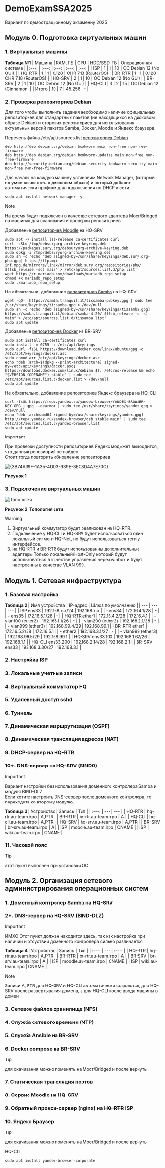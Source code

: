 # DemoExamSSA2025
Вариант по демострационному экзаменну 2025 

## Модуль 0. Подготовка виртуальных машин
### 1. Виртуальные машины

**Таблица №1**
|  Машина  |  RAM, ГБ  |  CPU  |  HDD/SSD, ГБ  |  Операционная система  |
|  :---:  |  :---:  |  :---:  |  :---:  |  :---:  |
|  ISP  |  1  |  1  |  10  |  OC Debian 12 (No GUI)  |
|  HQ-RTR  |  1  |  1  |  0.128  |  CHR 7.18 (RouterOS)  |
|  BR-RTR  |  1  |  1  |  0.128  |  CHR 7.18 (RouterOS)  |
|  HQ-SRV  |  2  |  1  |  10  |  OC Debian 12 (No GUI)  |
|  BR-SRV  |  2  |  1  |  10  |  OC Debian 12 (No GUI)  |
|  HQ-CLI  |  3  |  2  |  15  |  OC Debian 12 (Cinnamon)  |
|  Итого  |  10  |  7  |  45.256  |  -  |  

### 2. Проверка репозиториев Debian
Для того чтобы выполнить задания необходимо наличие официальных репозиториев для стандартных пакетов (не находящихся на дисковом образе Debian) и стороних репозиториев для использования актуальных версий пакетов Samba, Docker, Moodle и Яндекс браузера.

Перечень файла /etc/apt/sources.list [репозиториев Debian](https://wiki.debian.org/SourcesList)
```
deb http://deb.debian.org/debian bookworm main non-free non-free-firmware
deb http://deb.debian.org/debian bookworm-updates main non-free non-free-firmware
deb http://security.debian.org/debian-security bookworm-security main non-free non-free-firmware
```

Для начало на каждую машину установим Network Manager, (который по умолчанию есть в дисковом образе) и который добавит автоматически профили для подключения по DHCP к сети
```
sudo apt install network-manager -y
```
> [!NOTE]
> На время будут подключен в качестве сетевого адаптера Мост/Bridged на машинах для скачивания и проверки репозиториев


Добавление [репозиториев Moodle](https://docs.moodle.org/405/en/Installing_Moodle_on_Debian_based_distributions) на HQ-SRV
```
sudo apt -y install lsb-release ca-certificates curl
curl -sSLo /tmp/debsuryorg-archive-keyring.deb https://packages.sury.org/debsuryorg-archive-keyring.deb
sudo dpkg -i /tmp/debsuryorg-archive-keyring.deb
sudo sh -c 'echo "deb [signed-by=/usr/share/keyrings/deb.sury.org-php.gpg] https://ftp.mpi-inf.mpg.de/mirrors/linux/mirror/deb.sury.org/repositories/php/ $(lsb_release -sc) main" > /etc/apt/sources.list.d/php.list'
wget https://r.mariadb.com/downloads/mariadb_repo_setup
chmod +x mariadb_repo_setup
sudo ./mariadb_repo_setup
```

Не обязательно, добавление [репозиториев Samba](https://samba.tranquil.it/doc/en/samba_config_server/debian/server_install_samba_debian.html) на HQ-SRV
```
wget -qO-  https://samba.tranquil.it/tissamba-pubkey.gpg | sudo tee /usr/share/keyrings/tissamba.gpg > /dev/null
sudo sh -c 'echo "deb [signed-by=/usr/share/keyrings/tissamba.gpg] https://samba.tranquil.it/debian/samba-4.20/ $(lsb_release -c -s) main" > /etc/apt/sources.list.d/tissamba.list'
sudo apt update
```


Добавление [репозиториев Docker](https://docs.docker.com/engine/install/debian/) на BR-SRV
```
sudo apt install ca-certificates curl
sudo install -m 0755 -d /etc/apt/keyrings	
sudo curl -fsSL https://download.docker.com/linux/ubuntu/gpg -o /etc/apt/keyrings/docker.asc
sudo chmod a+r /etc/apt/keyrings/docker.asc
echo "deb [arch=$(dpkg --print-architecture) signed-by=/etc/apt/keyrings/docker.asc] https://download.docker.com/linux/debian $(. /etc/os-release && echo "$VERSION_CODENAME") stable" | sudo tee /etc/apt/sources.list.d/docker.list > /dev/null
sudo apt update
```

Не обязательно, добавление репозиториев Яндекс браузера на HQ-CLI
```
curl -fsSL https://repo.yandex.ru/yandex-browser/YANDEX-BROWSER-KEY.GPG | gpg --dearmor | sudo tee /usr/share/keyrings/yandex.gpg > /dev/null
echo "deb [arch=amd64 signed-by=/usr/share/keyrings/yandex.gpg] http://repo.yandex.ru/yandex-browser/deb stable main" | sudo tee /etc/apt/sources.list.d/yandex-browser.list
sudo apt update
```

> [!IMPORTANT]
> При проверки доступности репозиториев Яндекс мод=жет вывоодится, что данный репозиорий не найден\
> Стоит тогда повторить обновление репозиториев

![{3B74A39F-1A35-4DD3-939E-3EC8D4A7E70C}](https://github.com/user-attachments/assets/ed1cb455-dfbf-48fb-b2b3-822a274eb459)

**Рисунок 1**

### 3. Подключение виртуальных машин  

![Топология](https://github.com/user-attachments/assets/6e7b0b78-a47c-467f-a61b-08e421c27acf)

**Рисунок 2. Топология сети**

> [!WARNING]
> 1. Виртуальный коммутатор будет реализован на HQ-RTR.
> 2. Подключение у HQ-CLI и HQ-SRV будет использоваться один локальный сигмент HQ-Net, но будут использоваться теги у интерфейсов.
> 3. на HQ-RTR и BR-RTR будут использованны дополнительные адаптеры Только локальный/Host-Only который будут использоваться в качестве управления через winbox и будут настроенны в качестве VLAN 999.


## Модуль 1. Сетевая инфраструктура 
### 1. Базовая настройка

**Таблица 2**
|  Имя устройства   |  IP-адрес  |  Шлюз по умолчанию  |
|  ---  |  ---  |  ---  |
|  ISP ens33  |  192.168.x.x/24  |  192.168.x.x  |
|  -  ens34  |  172.16.4.1/28  |  -  |
|  -  ens35  |  172.16.5.1/28  |  -  |
|  HQ-RTR  ether1  |  172.16.4.2/28  |  172.16.4.1  |
|  -  vlan100 (ether2)  |  192.168.1.1/26  |  -  |
|  -  vlan200 (ether2)  |  192.168.2.1/28  |  -  |
|  -  vlan999 (ether3)  |  192.168.99.4/29  |  192.168.99.1  |
|  BR-RTR  ether1  |  172.16.5.2/28  |  172.16.5.1  |
|  -  ether2  |  192.168.3.1/27  |  -  |
|  -  vlan999 (ether3)  |  192.168.99.5/29  |  192.168.99.1  |
|  HQ-SRV ens33.100  |  192.168.1.62/26  |  192.168.1.1  |
|  HQ-CLI ens33.200  |  192.168.2.14/28  |  192.168.2.1  |
|  BR-SRV ens33  |  192.168.3.30/27  |  192.168.3.1  |

### 2. Настройка ISP
### 3. Локальные учетные записи
### 4. Виртуальный коммутатор HQ
### 5. Удаленный доступ sshd
### 6. Туннель
### 7. Динамическая маршрутизация (OSPF)
### 8. Динамическая трансляция адресов (NAT)
### 9. DHCP-сервер на HQ-RTR
### 10*. DNS-сервер на HQ-SRV (BIND9)
> [!IMPORTANT]
> Вариант настройки без использования доменного контролера Samba и модуля BIND-DLZ\
> Если хотите настроить DNS-сервер после доменного контролера, то переходите ко второму модулю.

**Таблица 3**
|  Устройство  |  Запись  |  Тип   |
|  :---:  |  ---  |  ---  |
|  HQ-RTR  |  hq-rtr.au-team.irpo  |  A,PTR  |
|  BR-RTR  |  br-rtr.au-team.irpo  |  A  |
|  HQ-CLI  |  hq-cli.au-team.irpo  |  A,PTR  |
|  HQ-SRV  |  hq-srv.au-team.irpo  |  A,PTR  |
|  BR-SRV  |  br-srv.au-team.irpo  |  A  |
|  ISP  |  moodle.au-team.irpo  |  CNAME  |
|  ISP  |  wiki.au-team.irpo  |  CNAME  |




### 11. Часовой пояс
> [!TIP]
> этот пукнт выполнен при установки ОС


## Модуль 2. Организация сетевого администрирования операционных систем
### 1. Доменный контролер Samba на HQ-SRV
### 2*. DNS-сервер на HQ-SRV (BIND-DLZ)
> [!IMPORTANT]
> ИМХО Этот пункт должен находится здесь, так как настройка при наличии и отсуствии доменного контролера сильно различается

**Таблица 4**
|  Устройство  |  Запись  |  Тип   |
|  :---:  |  ---  |  :---:  |
|  HQ-RTR  |  hq-rtr.au-team.irpo  |  A,PTR  |
|  BR-RTR  |  br-rtr.au-team.irpo  |  A  |
|  BR-SRV  |  br-srv.au-team.irpo  |  A  |
|  ISP  |  moodle.au-team.irpo  |  CNAME  |
|  ISP  |  wiki.au-team.irpo  |  CNAME  |

> [!NOTE]
> Записи  A, PTR для HQ-SRV и HQ-CLI автоматически создаются, для HQ-SRV после развертывания домена, а для HQ-CLI после ввода машины в домен  

### 3. Сетевое файлое хранилище (NFS)
### 4. Служба сетевого времени (NTP)
### 5. Служба Ansible на BR-SRV
### 6. Docker compose на BR-SRV
> [!TIP]
> для скачивания можно поменять на Мост/Bridged и после вернуть
### 7. Статическая трансляция портов
### 8. Сервис Moodle на HQ-SRV 
### 9. Обратный прокси-сервер (nginx) на ~~HQ-RTR~~ ISP
### 10. Яндекс Браузер

> [!TIP]
> для скачивания можно поменять на Мост/Bridged и после вернуть

HQ-CLI
```
sudo apt install yandex-browser-corporate
```

